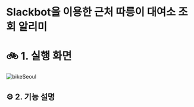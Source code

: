 # Slackbot을 이용한 근처 따릉이 대여소 조회 알리미

# 🚲 1. 실행 화면
![bikeSeoul](https://user-images.githubusercontent.com/10703294/206843948-bc91f91e-2a74-4254-ba6a-49b33905f4cd.gif)

## ⚙︎ 2. 기능 설명

